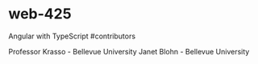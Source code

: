 # web-425
Angular with TypeScript
#contributors

Professor Krasso - Bellevue University
Janet Blohn - Bellevue University
